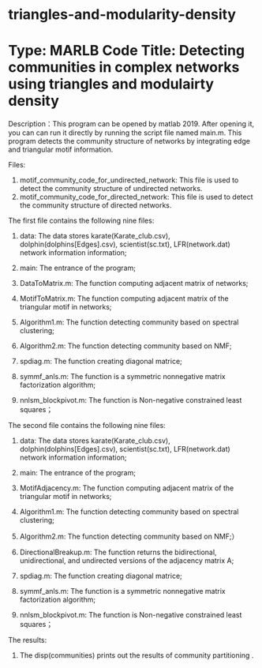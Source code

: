 # triangles-and-modularity-density
Type: MARLB Code
Title: Detecting communities in complex networks using triangles and modulairty density
=================
Description：This program can be opened by matlab 2019. After opening it, you can can run it directly by running the script file named main.m.
This program detects the community structure of networks by integrating edge and triangular motif information.

Files:
1. motif_community_code_for_undirected_network: This file is used to detect the community structure of undirected networks.
2. motif_community_code_for_directed_network:  This file is used to detect the community structure of directed networks.

The first file contains the following nine files:
1) data: The data stores karate(Karate_club.csv), dolphin(dolphins[Edges].csv), scientist(sc.txt), LFR(network.dat) network information information;

2) main: The entrance of the program;

3) DataToMatrix.m: The function computing adjacent matrix of networks;

4) MotifToMatrix.m: The function computing adjacent matrix of the triangular motif in networks;

5) Algorithm1.m: The function detecting community based on spectral clustering;

6) Algorithm2.m: The function detecting community based on NMF;

7) spdiag.m: The function creating diagonal matrice;

8) symmf_anls.m: The function is a symmetric nonnegative matrix factorization algorithm;

9) nnlsm_blockpivot.m:  The function is Non-negative constrained least squares； 

The second file contains the following nine files:

1) data: The data stores karate(Karate_club.csv), dolphin(dolphins[Edges].csv), scientist(sc.txt), LFR(network.dat) network information information;

2) main: The entrance of the program;

3) MotifAdjacency.m: The function computing adjacent matrix of the triangular motif in networks;

4) Algorithm1.m: The function detecting community based on spectral clustering;

5) Algorithm2.m: The function detecting community based on NMF;）

6) DirectionalBreakup.m: The function returns the bidirectional, unidirectional, and undirected versions of the adjacency matrix A;

6) spdiag.m: The function creating diagonal matrice;

7) symmf_anls.m: The function is a symmetric nonnegative matrix factorization algorithm;

8) nnlsm_blockpivot.m:  The function is Non-negative constrained least squares；

The results:
1)  The disp(communities)  prints out the results of community partitioning .
